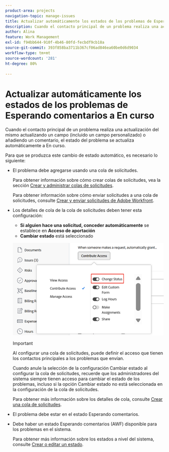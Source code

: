 ```yaml
---
product-area: projects
navigation-topic: manage-issues
title: Actualizar automáticamente los estados de los problemas de Esperando comentarios a En curso
description: Cuando el contacto principal de un problema realiza una actualización del mismo actualizando un campo (incluido un campo personalizado) o añadiendo un comentario, el estado del problema se actualiza automáticamente a En curso.
author: Alina
feature: Work Management
exl-id: f94bb644-910f-4b46-80fd-fecbdf9cb18a
source-git-commit: 393f858ba3711b367cf06ad846ea60be0d6d9034
workflow-type: tm+mt
source-wordcount: '281'
ht-degree: 80%

---
```


# Actualizar automáticamente los estados de los problemas de Esperando comentarios a En curso

<!--Audited: 109/2025-->

Cuando el contacto principal de un problema realiza una actualización del mismo actualizando un campo (incluido un campo personalizado) o añadiendo un comentario, el estado del problema se actualiza automáticamente a En curso.

Para que se produzca este cambio de estado automático, es necesario lo siguiente:

* El problema debe agregarse usando una cola de solicitudes.

  Para obtener información sobre cómo crear colas de solicitudes, vea la sección [Crear y administrar colas de solicitudes](../../../manage-work/requests/create-and-manage-request-queues/create-manage-request-queues.md).

  Para obtener información sobre cómo enviar solicitudes a una cola de solicitudes, consulte [Crear y enviar solicitudes de Adobe Workfront](../../../manage-work/requests/create-requests/create-submit-requests.md).

* Los detalles de cola de la cola de solicitudes deben tener esta configuración:
   * **Si alguien hace una solicitud, conceder automáticamente** se establece en **Acceso de aportación**
   * **Cambiar estado** está seleccionado

  ![Los detalles de cola dan acceso de aportación y el estado de cambio está seleccionado.](assets/queuedetails-contributeaccess-changestatus.png)

  >[!IMPORTANT]
  >
  >  Al configurar una cola de solicitudes, puede definir el acceso que tienen los contactos principales a los problemas que envían.
  >
  >Cuando anule la selección de la configuración Cambiar estado al configurar la cola de solicitudes, recuerde que los administradores del sistema siempre tienen acceso para cambiar el estado de los problemas, incluso si la opción Cambiar estado no está seleccionada en la configuración de la cola de solicitudes.

  Para obtener más información sobre los detalles de cola, consulte [Crear una cola de solicitudes](../../../manage-work/requests/create-and-manage-request-queues/create-request-queue.md).

* El problema debe estar en el estado Esperando comentarios.
* Debe haber un estado Esperando comentarios (AWF) disponible para los problemas en el sistema.

  Para obtener más información sobre los estados a nivel del sistema, consulte [Crear o editar un estado](../../../administration-and-setup/customize-workfront/creating-custom-status-and-priority-labels/create-or-edit-a-status.md).
